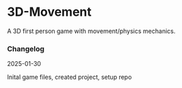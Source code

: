 # 3D-Movement
A 3D first person game with movement/physics mechanics.

### Changelog 
2025-01-30

Inital game files, created project, setup repo
